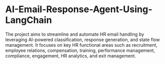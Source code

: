 # AI-Email-Response-Agent-Using-LangChain
The project aims to streamline and automate HR email handling by leveraging AI-powered classification, response generation, and state flow management. It focuses on key HR functional areas such as recruitment, employee relations, compensation, training, performance management, compliance, engagement, HR analytics, and exit management.
